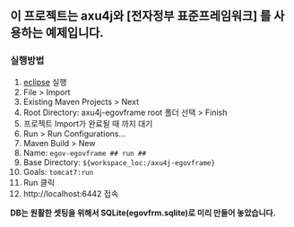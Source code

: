 ## 이 프로젝트는 axu4j와 [전자정부 표준프레임워크] 를 사용하는 예제입니다.

### 실행방법

1. [eclipse](http://eclipse.org/downloads/packages/eclipse-ide-java-ee-developers/lunasr1a) 실행
2. File > Import
3. Existing Maven Projects > Next
4. Root Directory: axu4j-egovframe root 폴더 선택 > Finish
5. 프로젝트 Import가 완료될 때 까지 대기
6. Run > Run Configurations...
7. Maven Build > New
8. Name: `egov-egovframe ## run ##`
9. Base Directory: `${workspace_loc:/axu4j-egovframe}`
10. Goals: `tomcat7:run`
11. Run 클릭
12. http://localhost:6442 접속
 
**DB는 원활한 셋팅을 위해서 SQLite(egovfrm.sqlite)로 미리 만들어 놓았습니다.**
